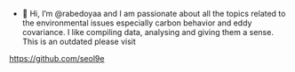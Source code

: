 - 👋 Hi, I’m @rabedoyaa and I am passionate about all the topics related to the environmental issues especially carbon behavior and eddy covariance. I like compiling data, analysing and giving them a sense. This is an outdated please visit 

https://github.com/seol9e

<!---
rabedoyaa/rabedoyaa is a ✨ special ✨ repository because its `README.md` (this file) appears on your GitHub profile.
You can click the Preview link to take a look at your changes.
--->
